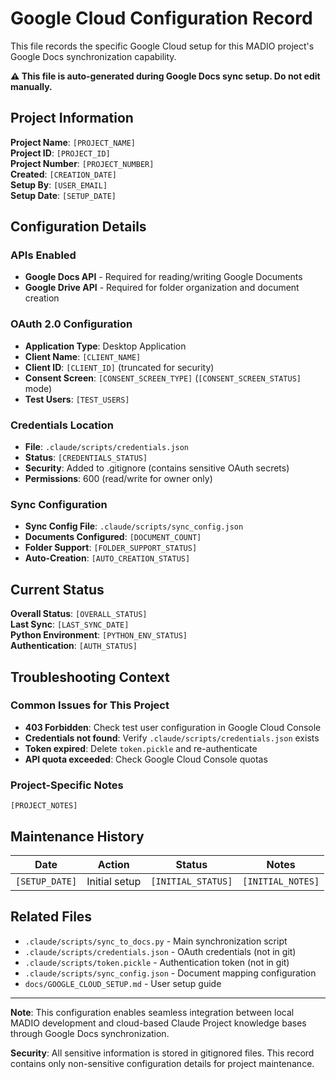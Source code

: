 # Google Cloud Configuration Record

This file records the specific Google Cloud setup for this MADIO project's Google Docs synchronization capability.

**⚠️ This file is auto-generated during Google Docs sync setup. Do not edit manually.**

## Project Information

**Project Name**: `[PROJECT_NAME]`  
**Project ID**: `[PROJECT_ID]`  
**Project Number**: `[PROJECT_NUMBER]`  
**Created**: `[CREATION_DATE]`  
**Setup By**: `[USER_EMAIL]`  
**Setup Date**: `[SETUP_DATE]`

## Configuration Details

### APIs Enabled
- **Google Docs API** - Required for reading/writing Google Documents
- **Google Drive API** - Required for folder organization and document creation

### OAuth 2.0 Configuration
- **Application Type**: Desktop Application
- **Client Name**: `[CLIENT_NAME]`
- **Client ID**: `[CLIENT_ID]` (truncated for security)
- **Consent Screen**: `[CONSENT_SCREEN_TYPE]` (`[CONSENT_SCREEN_STATUS]` mode)
- **Test Users**: `[TEST_USERS]`

### Credentials Location
- **File**: `.claude/scripts/credentials.json`
- **Status**: `[CREDENTIALS_STATUS]`
- **Security**: Added to .gitignore (contains sensitive OAuth secrets)
- **Permissions**: 600 (read/write for owner only)

### Sync Configuration
- **Sync Config File**: `.claude/scripts/sync_config.json`
- **Documents Configured**: `[DOCUMENT_COUNT]`
- **Folder Support**: `[FOLDER_SUPPORT_STATUS]`
- **Auto-Creation**: `[AUTO_CREATION_STATUS]`

## Current Status

**Overall Status**: `[OVERALL_STATUS]`  
**Last Sync**: `[LAST_SYNC_DATE]`  
**Python Environment**: `[PYTHON_ENV_STATUS]`  
**Authentication**: `[AUTH_STATUS]`

## Troubleshooting Context

### Common Issues for This Project
- **403 Forbidden**: Check test user configuration in Google Cloud Console
- **Credentials not found**: Verify `.claude/scripts/credentials.json` exists
- **Token expired**: Delete `token.pickle` and re-authenticate
- **API quota exceeded**: Check Google Cloud Console quotas

### Project-Specific Notes
`[PROJECT_NOTES]`

## Maintenance History

| Date | Action | Status | Notes |
|------|--------|--------|-------|
| `[SETUP_DATE]` | Initial setup | `[INITIAL_STATUS]` | `[INITIAL_NOTES]` |

## Related Files

- `.claude/scripts/sync_to_docs.py` - Main synchronization script
- `.claude/scripts/credentials.json` - OAuth credentials (not in git)
- `.claude/scripts/token.pickle` - Authentication token (not in git)
- `.claude/scripts/sync_config.json` - Document mapping configuration
- `docs/GOOGLE_CLOUD_SETUP.md` - User setup guide

---

**Note**: This configuration enables seamless integration between local MADIO development and cloud-based Claude Project knowledge bases through Google Docs synchronization.

**Security**: All sensitive information is stored in gitignored files. This record contains only non-sensitive configuration details for project maintenance.